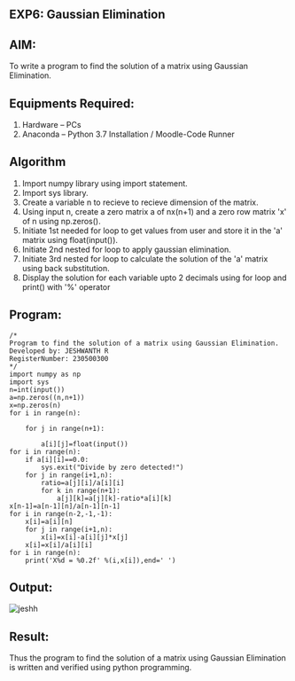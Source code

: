 ## EXP6: Gaussian Elimination

## AIM:
To write a program to find the solution of a matrix using Gaussian Elimination.

## Equipments Required:
1. Hardware – PCs
2. Anaconda – Python 3.7 Installation / Moodle-Code Runner

## Algorithm
 1. Import numpy library using import statement.
 2. Import sys library.
 3. Create a variable n to recieve to recieve dimension of the matrix.
 4. Using input n, create a zero matrix a of nx(n+1) and a zero row matrix 'x' of n using np.zeros().
 5. Initiate 1st needed for loop to get values from user and store it in the 'a' matrix using float(input()).
 6. Initiate 2nd nested for loop to apply gaussian elimination.
 7. Initiate 3rd nested for loop to calculate the solution of the 'a' matrix using back substitution.
 8. Display the solution for each variable upto 2 decimals using for loop and print() with '%' operator
## Program:
```
/*
Program to find the solution of a matrix using Gaussian Elimination.
Developed by: JESHWANTH R
RegisterNumber: 230500300
*/
import numpy as np
import sys
n=int(input())
a=np.zeros((n,n+1))
x=np.zeros(n)
for i in range(n):
    
    for j in range(n+1):
        
        a[i][j]=float(input())
for i in range(n):
    if a[i][i]==0.0:
        sys.exit("Divide by zero detected!")
    for j in range(i+1,n):
        ratio=a[j][i]/a[i][i]
        for k in range(n+1):
            a[j][k]=a[j][k]-ratio*a[i][k]
x[n-1]=a[n-1][n]/a[n-1][n-1]
for i in range(n-2,-1,-1):
    x[i]=a[i][n]
    for j in range(i+1,n):
        x[i]=x[i]-a[i][j]*x[j]
    x[i]=x[i]/a[i][i]
for i in range(n):
    print('X%d = %0.2f' %(i,x[i]),end=' ')
```

## Output:
![jeshh](https://github.com/Jeshwanth01/Gaussian/assets/145525167/f9d33426-d891-40cc-9c1f-8d3a66691ee6)


## Result:
Thus the program to find the solution of a matrix using Gaussian Elimination is written and verified using python programming.

